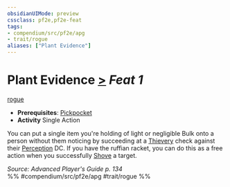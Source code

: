 ```yaml
---
obsidianUIMode: preview
cssclass: pf2e,pf2e-feat
tags:
- compendium/src/pf2e/apg
- trait/rogue
aliases: ["Plant Evidence"]
---
```

# Plant Evidence  [>](/rules/core-rulebook/chapter-9-playing-the-game.md#Actions "Single Action") *Feat 1*  
[rogue](/rules/traits/rogue.md)  

- **Prerequisites**: [Pickpocket](/compendium/feats/pickpocket.md)
- **Activity** Single Action

You can put a single item you're holding of light or negligible Bulk onto a person without them noticing by succeeding at a [Thievery](/compendium/skills.md#Thievery) check against their [Perception](/compendium/skills.md#Perception) DC. If you have the ruffian racket, you can do this as a free action when you successfully [Shove](/rules/actions/shove.md) a target.

*Source: Advanced Player's Guide p. 134*  
%% #compendium/src/pf2e/apg #trait/rogue %%